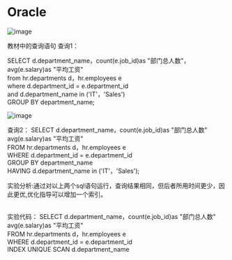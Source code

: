 # Oracle
![image](https://github.com/shengxu123456uuuu/Oracle/blob/master/test1/1.png)

教材中的查询语句
查询1：

SELECT d.department_name，count(e.job_id)as "部门总人数"，<br>
avg(e.salary)as "平均工资"<br>
from hr.departments d，hr.employees e<br>
where d.department_id = e.department_id<br>
and d.department_name in ('IT'，'Sales')<br>
GROUP BY department_name;<br>

![image](https://github.com/shengxu123456uuuu/Oracle/blob/master/test1/2.png)<br>

查询2：
SELECT d.department_name，count(e.job_id)as "部门总人数"<br>
avg(e.salary)as "平均工资"<br>
FROM hr.departments d，hr.employees e<br>
WHERE d.department_id = e.department_id<br>
GROUP BY department_name<br>
HAVING d.department_name in ('IT'，'Sales');<br>


实验分析:通过对以上两个sql语句运行，查询结果相同，但后者所用时间更少，因此更优,优化指导可以增加一个索引。<br><br>

实验代码：
SELECT d.department_name，count(e.job_id)as "部门总人数"<br>
avg(e.salary)as "平均工资"<br>
FROM hr.departments d，hr.employees e<br>
WHERE d.department_id = e.department_id<br>
INDEX UNIQUE  SCAN d.department_name<br>

